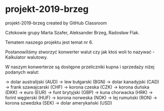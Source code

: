 # projekt-2019-brzeg
projekt-2019-brzeg created by GitHub Classroom


Człokowie grupy Marta Szafer, Aleksander Brzeg, Radosław Flak. 

Tematem naszego projektu jest temat nr 6.  

Postanowiliśmy stworzyć konwerter walut czy jak ktoś woli to nazywać - Kalkulator walutowy.

W naszym konwerterze są dostępne przeliczniki kupna i sprzedaży niżej podanych walut:

-> dolar australijski (AUD)
-> lew bułgarski (BGN)
-> dolar kanadyjski (CAD)
-> frank szawajcarski (CHF)
-> korona czeska (CZK)
-> korona duńska (DKK)
-> euro (EUR)
-> funt brytyjski (GBP)
-> kuna chorwacka (HRK)
-> forint węgierski (HUF)
-> korona norweska (NOK)
-> lej rumuński (RON)
-> korona szwedzka (SEK)
-> dolar amerykański (USD)
